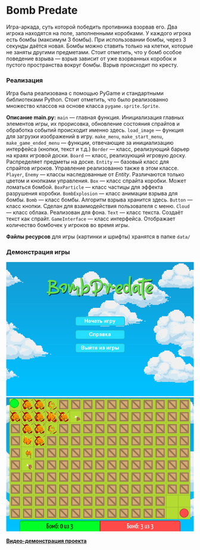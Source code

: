 # Bomb Predate

Игра-аркада, суть которой победить противника взорвав его. Два игрока находятся на поле, заполненными коробками. У каждого игрока есть бомбы (максимум 3 бомбы). При использовании бомбы, через 3 секунды даётся новая. Бомбы можно ставить только на клетки, которые не заняты другими предметами. Стоит отметить, что у бомб особое поведение взрыва — взрыв зависит от уже взорванных коробок и пустого пространства вокруг бомбы. Взрыв происходит по кресту.

### Реализация
Игра была реализована с помощью PyGame и стандартными библиотеками Python.
Стоит отметить, что было реализованно множество классов на основе класса `pygame.sprite.Sprite`.

**Описание main.py:**
`main` — главная функция. Инициализация главных элементов игры, их прорисовка, обновление состояния спрайтов и обработка событий происходит именно здесь.
`load_image` — функция для загрузки изображений в игру.
`make_menu`, `make_start_menu`, `make_game_ended_menu` — функции, отвечающие за инициализацию интерфейса (кнопки, текст и т.д.)
`Border` — класс, реализующий барьер на краях игровой доски.
`Board` — класс, реализующий игровую доску. Распределяет предметы на доске.
`Entity` — базовый класс для спрайтов игроков. Управление реализованно также в этом классе.
`Player`, `Enemy` — классы наследованные от *Entity*. Различаются только цветом и кнопками управления.
`Box` — класс спрайта коробки. Может ломаться бомбой.
`BoxParticle` — класс частицы для эффекта разрушения коробки.
`BombExplosion` — класс анимации взрыва для бомбы.
`Bomb` — класс бомбы. Алгоритм взрыва хранится здесь.
`Button` — класс кнопки. Сделан для взаимодействия пользователя с меню.
`Cloud` — класс облака. Реализован для фона.
`Text` — класс текста. Создаёт текст как спрайт.
`GameInterface` — класс интерфейса. Отображает количество бомбочек у игроков во время игры.

**Файлы ресурсов** для игры (картинки и шрифты) хранятся в папке `data/`

### Демонстрация игры
![А](./preview/menu.png)
![B](./preview/game.png)

**[Видео-демонстрация проекта](./preview/gameplay%20demo.mp4)**